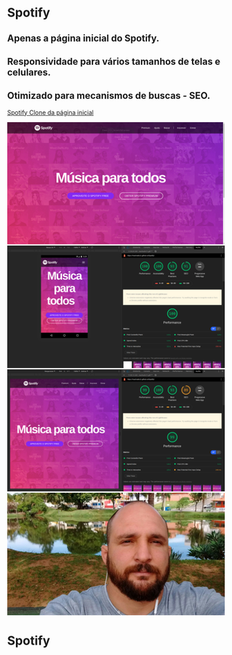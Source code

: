 # Spotify

## Apenas a página inicial do Spotify.
## Responsividade para vários tamanhos de telas e celulares.
## Otimizado para mecanismos de buscas - SEO.

[Spotify Clone da página inicial](https://machado12.github.io/Spotify/)

<img src="imagens/spotify1.png">

<img src="imagens/seo1.png">

<img src="imagens/seo2.png">

<img src="imagens/eu.jpg">

# Spotify

